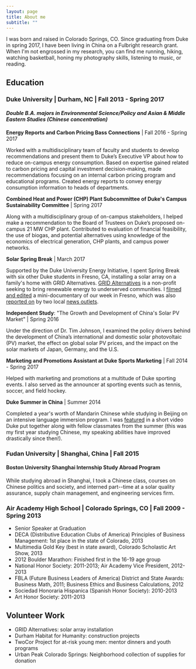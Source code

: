 ```yaml
---
layout: page
title: About me
subtitle: ""
---
```

I was born and raised in Colorado Springs, CO. Since graduating from Duke in spring 2017, I have been living in China on a Fulbright research grant. When I'm not engrossed in my research, you can find me running, hiking, watching basketball, honing my photography skills, listening to music, or reading.

## Education

### Duke University | Durham, NC | Fall 2013 - Spring 2017 
#### _Double B.A. majors in Environmental Science/Policy and Asian & Middle Eastern Studies (Chinese concentration)_

**Energy Reports and Carbon Pricing Bass Connections** | Fall 2016 - Spring 2017

Worked with a multidisciplinary team of faculty and students to develop recommendations and present them to Duke’s Executive VP about how to reduce on-campus energy consumption. Based on expertise gained related to carbon pricing and capital investment decision-making, made recommendations focusing on an internal carbon pricing program and educational programs. Created energy reports to convey energy consumption information to heads of departments. 

**Combined Heat and Power (CHP) Plant Subcommittee of Duke's Campus Sustainability Committee** | Spring 2017

Along with a multidisciplinary group of on-campus stakeholders, I helped make a recommendation to the Board of Trustees on Duke’s proposed on-campus 21 MW CHP plant. Contributed to evaluation of financial feasibility, the use of biogas, and potential alternatives using knowledge of the economics of electrical generation, CHP plants, and campus power networks.

**Solar Spring Break** | March 2017

Supported by the Duke University Energy Initiative, I spent Spring Break with six other Duke students in Fresno, CA, installing a solar array on a family's home with GRID Alternatives. [GRID Alternatives](https://gridalternatives.org/) is a non-profit seeking to bring renewable energy to underserved communities. I [filmed and edited](https://www.youtube.com/watch?v=Spp3ySOloGU) a mini-documentary of our week in Fresno, which was also [reported on](http://abc30.com/society/students-spend-spring-break-installing-solar-panels-for-fresno-families/1806361/) by two local [news outlets](http://www.yourcentralvalley.com/news/duke-university-students-spend-spring-break-in-fresno-installing-solar-panels-to-low-income-family/674345469).

**Independent Study**: "The Growth and Development of China's Solar PV Market" | Spring 2016

Under the direction of Dr. Tim Johnson, I examined the policy drivers behind the development of China’s international and domestic solar photovoltaic (PV) market, the effect on global solar PV prices, and the impact on the solar markets of Japan, Germany, and the U.S.

**Marketing and Promotions Assistant at Duke Sports Marketing** | Fall 2014 - Spring 2017

Helped with marketing and promotions at a multitude of Duke sporting events. I also served as the announcer at sporting events such as tennis, soccer, and field hockey.

**Duke Summer in China** | Summer 2014

Completed a year's worth of Mandarin Chinese while studying in Beijing on an intensive language immersion program. I was [featured](https://www.youtube.com/watch?v=-Y27Ui5NA4A) in a short video Duke put together along with fellow classmates from the summer (this was my first year studying Chinese, my speaking abilities have improved drastically since then!). 

### Fudan University | Shanghai, China | Fall 2015
#### Boston University Shanghai Internship Study Abroad Program

While studying abroad in Shanghai, I took a Chinese class, courses on Chinese politics and society, and interned part--time at a solar quality assurance, supply chain management, and engineering services firm.

### Air Academy High School | Colorado Springs, CO | Fall 2009 - Spring 2013
* Senior Speaker at Graduation
* DECA (Distributive Education Clubs of America) Principles of Business Management: 1st place in the state of Colorado, 2013
* Multimedia Gold Key (best in state award), Colorado Scholastic Art Show, 2013
* 2012 Boulder Marathon: Finished first in the 16-19 age group
* National Honor Society: 2011-2013; Air Academy Vice President, 2012-2013
* FBLA (Future Business Leaders of America) District and State Awards: Business Math, 2011; Business Ethics and Business Calculations, 2012
* Sociedad Honoraria Hispanica (Spanish Honor Society): 2010-2013
* Art Honor Society: 2011-2013

## Volunteer Work
* GRID Alternatives: solar array installation
* Durham Habitat for Humanity: construction projects
* TwoCor Project for at-risk young men: mentor dinners and youth programs
* Urban Peak Colorado Springs: Neighborhood collection of supplies for donation 

